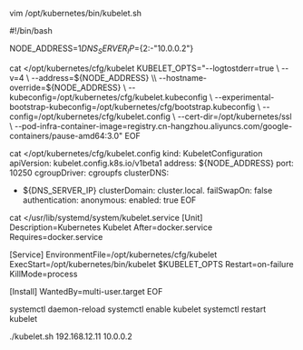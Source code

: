 vim /opt/kubernetes/bin/kubelet.sh


#!/bin/bash

NODE_ADDRESS=$1
DNS_SERVER_IP=${2:-"10.0.0.2"}

cat <<EOF >/opt/kubernetes/cfg/kubelet
KUBELET_OPTS="--logtostderr=true \\
--v=4 \\
--address=${NODE_ADDRESS} \\
--hostname-override=${NODE_ADDRESS} \\
--kubeconfig=/opt/kubernetes/cfg/kubelet.kubeconfig \\
--experimental-bootstrap-kubeconfig=/opt/kubernetes/cfg/bootstrap.kubeconfig \\
--config=/opt/kubernetes/cfg/kubelet.config \\
--cert-dir=/opt/kubernetes/ssl \\
--pod-infra-container-image=registry.cn-hangzhou.aliyuncs.com/google-containers/pause-amd64:3.0"
EOF

cat <<EOF >/opt/kubernetes/cfg/kubelet.config
kind: KubeletConfiguration
apiVersion: kubelet.config.k8s.io/v1beta1
address: ${NODE_ADDRESS}
port: 10250
cgroupDriver: cgroupfs
clusterDNS:
- ${DNS_SERVER_IP}
clusterDomain: cluster.local.
failSwapOn: false
authentication:
  anonymous:
    enabled: true
EOF


cat <<EOF >/usr/lib/systemd/system/kubelet.service
[Unit]
Description=Kubernetes Kubelet
After=docker.service
Requires=docker.service

[Service]
EnvironmentFile=/opt/kubernetes/cfg/kubelet
ExecStart=/opt/kubernetes/bin/kubelet \$KUBELET_OPTS
Restart=on-failure
KillMode=process

[Install]
WantedBy=multi-user.target
EOF


systemctl daemon-reload
systemctl enable kubelet
systemctl restart kubelet


./kubelet.sh 192.168.12.11 10.0.0.2
